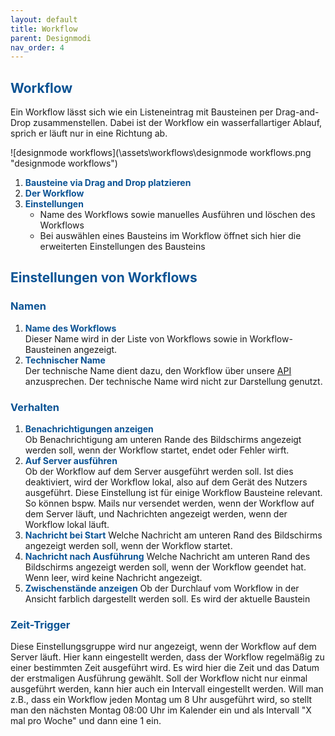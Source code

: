 ```yaml
---
layout: default
title: Workflow
parent: Designmodi
nav_order: 4
---
```


## <span style="color:#0b5394">**Workflow**</span>

Ein Workflow lässt sich wie ein Listeneintrag mit Bausteinen per Drag-and-Drop zusammenstellen. Dabei ist der Workflow ein wasserfallartiger Ablauf, sprich er läuft nur in eine Richtung ab.

![designmode workflows](\assets\workflows\designmode workflows.png "designmode workflows")

1. <span style="color:#0b5394">**Bausteine via Drag and Drop platzieren**</span>
2. <span style="color:#0b5394">**Der Workflow**</span>
3. <span style="color:#0b5394">**Einstellungen**</span>
    - Name des Workflows sowie manuelles Ausführen und löschen des Workflows
    - Bei auswählen eines Bausteins im Workflow öffnet sich hier die erweiterten Einstellungen des Bausteins

## <span style="color:#0b5394">Einstellungen von Workflows</span>

### <span style="color:#0b5394">Namen</span>

1. <span style="color:#0b5394">**Name des Workflows**</span>  
   Dieser Name wird in der Liste von Workflows sowie in Workflow-Bausteinen angezeigt.
1. <span style="color:#0b5394">**Technischer Name**</span>  
   Der technische Name dient dazu, den Workflow über unsere [API](https://docs.univelop.de/docs/interface.html) anzusprechen. Der technische Name wird nicht zur Darstellung genutzt.

### <span style="color:#0b5394">Verhalten</span>

1. <span style="color:#0b5394">**Benachrichtigungen anzeigen**</span>  
   Ob Benachrichtigung am unteren Rande des Bildschirms angezeigt werden soll, wenn der Workflow startet, endet oder Fehler wirft.
2. <span style="color:#0b5394">**Auf Server ausführen**</span>  
   Ob der Workflow auf dem Server ausgeführt werden soll. Ist dies deaktiviert, wird der Workflow lokal, also auf dem Gerät des Nutzers ausgeführt.
   Diese Einstellung ist für einige Workflow Bausteine relevant. So können bspw. Mails nur versendet werden, wenn der Workflow auf dem Server läuft, und Nachrichten angezeigt werden, wenn der Workflow lokal läuft.
3. <span style="color:#0b5394">**Nachricht bei Start**</span>
   Welche Nachricht am unteren Rand des Bildschirms angezeigt werden soll, wenn der Workflow startet.
4. <span style="color:#0b5394">**Nachricht nach Ausführung**</span>
   Welche Nachricht am unteren Rand des Bildschirms angezeigt werden soll, wenn der Workflow geendet hat. Wenn leer, wird keine Nachricht angezeigt.
5. <span style="color:#0b5394">**Zwischenstände anzeigen**</span>
   Ob der Durchlauf vom Workflow in der Ansicht farblich dargestellt werden soll. Es wird der aktuelle Baustein

### <span style="color:#0b5394">Zeit-Trigger</span>

Diese Einstellungsgruppe wird nur angezeigt, wenn der Workflow auf dem Server läuft.
Hier kann eingestellt werden, dass der Workflow regelmäßig zu einer bestimmten Zeit ausgeführt wird.
Es wird hier die Zeit und das Datum der erstmaligen Ausführung gewählt. Soll der Workflow nicht nur einmal ausgeführt werden, kann hier auch ein Intervall eingestellt werden. Will man z.B., dass ein Workflow jeden Montag um 8 Uhr ausgeführt wird, so stellt man den nächsten Montag 08:00 Uhr im Kalender ein
und als Intervall "X mal pro Woche" und dann eine 1 ein.
